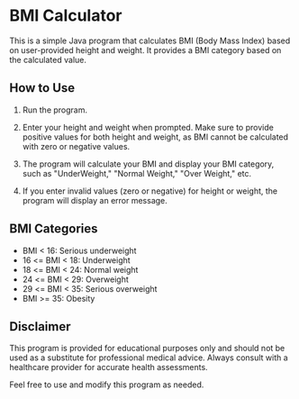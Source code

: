 # BMI Calculator

This is a simple Java program that calculates BMI (Body Mass Index) based on user-provided height and weight. It provides a BMI category based on the calculated value.

## How to Use

1. Run the program.

2. Enter your height and weight when prompted. Make sure to provide positive values for both height and weight, as BMI cannot be calculated with zero or negative values.

3. The program will calculate your BMI and display your BMI category, such as "UnderWeight," "Normal Weight," "Over Weight," etc.

4. If you enter invalid values (zero or negative) for height or weight, the program will display an error message.

## BMI Categories

- BMI < 16: Serious underweight
- 16 <= BMI < 18: Underweight
- 18 <= BMI < 24: Normal weight
- 24 <= BMI < 29: Overweight
- 29 <= BMI < 35: Serious overweight
- BMI >= 35: Obesity

## Disclaimer

This program is provided for educational purposes only and should not be used as a substitute for professional medical advice. Always consult with a healthcare provider for accurate health assessments.

Feel free to use and modify this program as needed.
